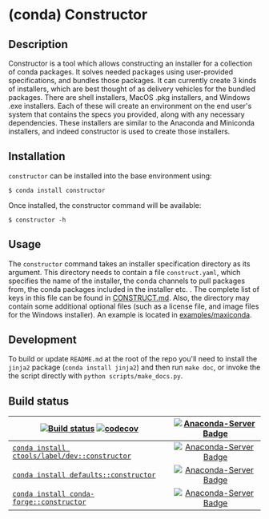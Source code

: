 # (conda) Constructor

## Description

Constructor is a tool which allows constructing an installer
for a collection of conda packages. It solves needed packages using user-provided
specifications, and bundles those packages.  It can currently create 3 kinds of
installers, which are best thought of as delivery vehicles for the bundled packages.
There are shell installers, MacOS .pkg installers, and Windows .exe installers.  Each
of these will create an environment on the end user's system that contains the specs
you provided, along with any necessary dependencies.  These installers are similar
to the Anaconda and Miniconda installers, and indeed constructor is used to create
those installers.

## Installation

`constructor` can be installed into the base environment using:

    $ conda install constructor

Once installed, the constructor command will be available:

    $ constructor -h

## Usage

The `constructor` command takes an installer specification directory as its
argument.  This directory needs to contain a file `construct.yaml`,
which specifies the name of the installer, the conda channels to
pull packages from, the conda packages included in the installer etc. .
The complete list of keys in this file can be
found in <a href="./CONSTRUCT.md">CONSTRUCT.md</a>.
Also, the directory may contain some additional optional files (such as a
license file, and image files for the Windows installer).
An example is located
in <a href="./examples/maxiconda">examples/maxiconda</a>.


## Development

To build or update ``README.md`` at the root of the repo you'll need to install the
`jinja2` package (`conda install jinja2`) and then run ``make doc``, or invoke the
the script directly with ``python scripts/make_docs.py``.

## Build status

| [![Build status](https://github.com/conda/constructor/workflows/Build%20and%20test%20the%20package/badge.svg)](https://github.com/conda/constructor/actions) [![codecov](https://codecov.io/gh/conda/constructor/branch/master/graph/badge.svg)](https://codecov.io/gh/conda/constructor) | [![Anaconda-Server Badge](https://anaconda.org/ctools/constructor/badges/latest_release_date.svg)](https://anaconda.org/ctools/constructor) |
| --- | :-: |
| [`conda install ctools/label/dev::constructor`](https://anaconda.org/ctools/constructor) | [![Anaconda-Server Badge](https://anaconda.org/ctools/constructor/badges/version.svg)](https://anaconda.org/ctools/constructor) |
| [`conda install defaults::constructor`](https://anaconda.org/anaconda/constructor) | [![Anaconda-Server Badge](https://anaconda.org/anaconda/constructor/badges/version.svg)](https://anaconda.org/anaconda/constructor) |
| [`conda install conda-forge::constructor`](https://anaconda.org/conda-forge/constructor) | [![Anaconda-Server Badge](https://anaconda.org/conda-forge/constructor/badges/version.svg)](https://anaconda.org/conda-forge/constructor) |

